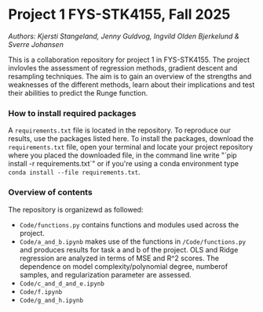 # Project 1 FYS-STK4155, Fall 2025
*Authors: Kjersti Stangeland, Jenny Guldvog, Ingvild Olden Bjerkelund & Sverre Johansen*

This is a collaboration repository for project 1 in FYS-STK4155. The project invlovles the assessment of regression methods, gradient descent and resampling techniques. The aim is to gain an overview of the strengths and weaknesses of the different methods, learn about their implications and test their abilities to predict the Runge function. 

### How to install required packages
A `requirements.txt` file is located in the repository. To reproduce our results, use the packages listed here. To install the packages, download the `requirements.txt` file, open your terminal and locate your project repository where you placed the downloaded file, in the command line write "´pip install -r requirements.txt´" or if you're using a conda environment type `conda install --file requirements.txt`.

### Overview of contents
The repository is organizewd as followed:
* `Code/functions.py` contains functions and modules used across the project.
* `Code/a_and_b.ipynb` makes use of the functions in `/Code/functions.py` and produces results for task a and b of the project. OLS and Ridge regression are analyzed in terms of MSE and R^2 scores. The dependence on model complexity/polynomial degree, numberof samples, and regularization parameter are assessed.
* `Code/c_and_d_and_e.ipynb` 
* `Code/f.ipynb` 
* `Code/g_and_h.ipynb` 